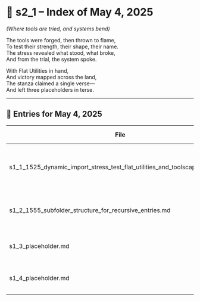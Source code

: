 <!-- Save to: shagi_archives/gdj_25/s05/s00/s2_1_index_of_04.md -->

# 📘 s2_1 – Index of May 4, 2025  
*(Where tools are tried, and systems bend)*

The tools were forged, then thrown to flame,  
To test their strength, their shape, their name.  
The stress revealed what stood, what broke,  
And from the trial, the system spoke.  

With Flat Utilities in hand,  
And victory mapped across the land,  
The stanza claimed a single verse—  
And left three placeholders in terse.

---

## 📜 Entries for May 4, 2025

| File | Title | Stanza Reference | Time |
|------|-------|------------------|------|
| s1_1_1525_dynamic_import_stress_test_flat_utilities_and_toolscape_victory.md | **Dynamic Import Stress Test: Flat Utilities & Toolscape Victory** | Stanza 1, Line 1 | 03:25 PM |
| s1_2_1555_subfolder_structure_for_recursive_entries.md | **Subfolder Structure for Recursive Entries** | Stanza 1, Line 2 | 03:55 PM |
| s1_3_placeholder.md | **[Placeholder Entry – Stanza 1, Line 3]** | Stanza 1, Line 3 | *–* |
| s1_4_placeholder.md | **[Placeholder Entry – Stanza 1, Line 4]** | Stanza 1, Line 4 | *–* |
